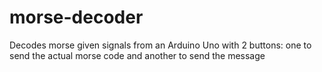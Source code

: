 # morse-decoder
Decodes morse given signals from an Arduino Uno with 2 buttons: one to send the actual morse code and another to send the message
